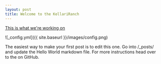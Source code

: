 ```yaml
---
layout: post
title: Welcome to the KellariRanch
---
```


[This is what we're working on]([https://github.com/barryclark/jekyll-now](https://on.soundcloud.com/NYGLP))

![_config.yml]({{ site.baseurl }}/images/config.png)

The easiest way to make your first post is to edit this one. Go into /_posts/ and update the Hello World markdown file. For more instructions head over to the  on GitHub.
